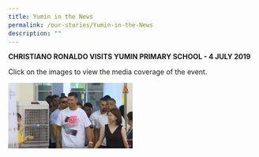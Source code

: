 ```yaml
---
title: Yumin in the News
permalink: /our-stories/Yumin-in-the-News
description: ""
---
```

**CHRISTIANO RONALDO VISITS YUMIN PRIMARY SCHOOL - 4 JULY 2019**

Click on the images to view the media coverage of the event.

<a href="https://yuminpri.moe.edu.sg/qql/slot/u203/images/Ronaldo%20on%20CNA.JPG">
<img src="/images/Ronaldo%20on%20CNA.jpeg" 
     style="width:50%;float:left"> </a>